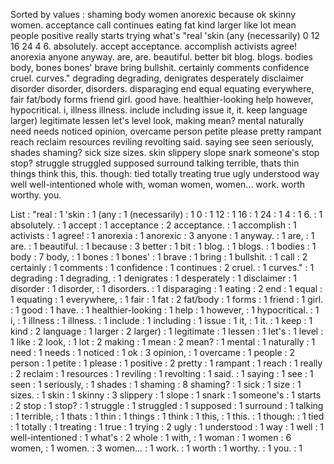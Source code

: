 Sorted by values :
shaming body women anorexic because ok skinny women. acceptance call continues eating fat kind larger like lot mean people positive really starts trying what's "real 'skin (any (necessarily) 0 12 16 24 4 6. absolutely. accept acceptance. accomplish activists agree! anorexia anyone anyway. are, are. beautiful. better bit blog. blogs. bodies body, bones bones' brave bring bullshit. certainly comments confidence cruel. curves." degrading degrading, denigrates desperately disclaimer disorder disorder, disorders. disparaging end equal equating everywhere, fair fat/body forms friend girl. good have. healthier-looking help however, hypocritical. i, illness illness. include including issue it, it. keep language larger) legitimate lessen let's level look, making mean? mental naturally need needs noticed opinion, overcame person petite please pretty rampant reach reclaim resources reviling revolting said. saying see seen seriously, shades shaming? sick size sizes. skin slippery slope snark someone's stop stop? struggle struggled supposed surround talking terrible, thats thin things think this, this. though: tied totally treating true ugly understood way well well-intentioned whole with, woman women, women... work. worth worthy. you. 

List :
"real : 1
'skin : 1
(any : 1
(necessarily) : 1
0 : 1
12 : 1
16 : 1
24 : 1
4 : 1
6. : 1
absolutely. : 1
accept : 1
acceptance : 2
acceptance. : 1
accomplish : 1
activists : 1
agree! : 1
anorexia : 1
anorexic : 3
anyone : 1
anyway. : 1
are, : 1
are. : 1
beautiful. : 1
because : 3
better : 1
bit : 1
blog. : 1
blogs. : 1
bodies : 1
body : 7
body, : 1
bones : 1
bones' : 1
brave : 1
bring : 1
bullshit. : 1
call : 2
certainly : 1
comments : 1
confidence : 1
continues : 2
cruel. : 1
curves." : 1
degrading : 1
degrading, : 1
denigrates : 1
desperately : 1
disclaimer : 1
disorder : 1
disorder, : 1
disorders. : 1
disparaging : 1
eating : 2
end : 1
equal : 1
equating : 1
everywhere, : 1
fair : 1
fat : 2
fat/body : 1
forms : 1
friend : 1
girl. : 1
good : 1
have. : 1
healthier-looking : 1
help : 1
however, : 1
hypocritical. : 1
i, : 1
illness : 1
illness. : 1
include : 1
including : 1
issue : 1
it, : 1
it. : 1
keep : 1
kind : 2
language : 1
larger : 2
larger) : 1
legitimate : 1
lessen : 1
let's : 1
level : 1
like : 2
look, : 1
lot : 2
making : 1
mean : 2
mean? : 1
mental : 1
naturally : 1
need : 1
needs : 1
noticed : 1
ok : 3
opinion, : 1
overcame : 1
people : 2
person : 1
petite : 1
please : 1
positive : 2
pretty : 1
rampant : 1
reach : 1
really : 2
reclaim : 1
resources : 1
reviling : 1
revolting : 1
said. : 1
saying : 1
see : 1
seen : 1
seriously, : 1
shades : 1
shaming : 8
shaming? : 1
sick : 1
size : 1
sizes. : 1
skin : 1
skinny : 3
slippery : 1
slope : 1
snark : 1
someone's : 1
starts : 2
stop : 1
stop? : 1
struggle : 1
struggled : 1
supposed : 1
surround : 1
talking : 1
terrible, : 1
thats : 1
thin : 1
things : 1
think : 1
this, : 1
this. : 1
though: : 1
tied : 1
totally : 1
treating : 1
true : 1
trying : 2
ugly : 1
understood : 1
way : 1
well : 1
well-intentioned : 1
what's : 2
whole : 1
with, : 1
woman : 1
women : 6
women, : 1
women. : 3
women... : 1
work. : 1
worth : 1
worthy. : 1
you. : 1
